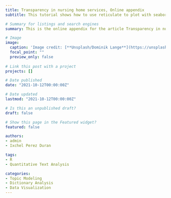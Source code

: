 ```yaml
---
title: Transparency in nursing home services, Online appendix
subtitle: This tutorial shows how to use reticulate to plot with seaborn inside an R Markdown file and compares the output to a ggplot2 plot

# Summary for listings and search engines
summary: This is the online appendix for the article Transparency in nursing home services, a legal requirement and an issue of concern before and during COVID-19 in Spain? which contains robustness checks and model comparisons for the topic model.

# Image
image:
  caption: 'Image credit: [**Unsplash/Dominik Lange**](https://unsplash.com/photos/VUOiQW4OeLI)'
  focal_point: ""
  preview_only: false
  
# Link this post with a project
projects: []

# Date published
date: "2021-10-12T00:00:00Z"

# Date updated
lastmod: "2021-10-12T00:00:00Z"

# Is this an unpublished draft?
draft: false

# Show this page in the Featured widget?
featured: false

authors:
- admin
- Ixchel Perez Duran

tags:
- R
- Quantitative Text Analysis

categories:
- Topic Modeling
- Dictionary Analysis
- Data Visualization
---
```


